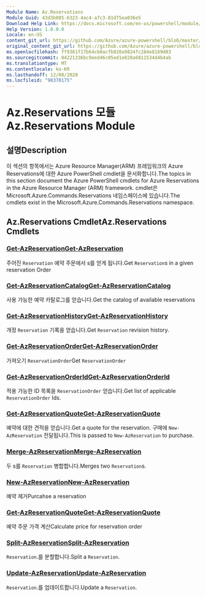 ```yaml
---
Module Name: Az.Reservations
Module Guid: 43d3b085-6323-4ac4-a7c3-81d75ea036e5
Download Help Link: https://docs.microsoft.com/en-us/powershell/module/az.reservations
Help Version: 1.0.0.0
Locale: en-US
content_git_url: https://github.com/Azure/azure-powershell/blob/master/src/Reservations/Reservations/help/Az.Reservations.md
original_content_git_url: https://github.com/Azure/azure-powershell/blob/master/src/Reservations/Reservations/help/Az.Reservations.md
ms.openlocfilehash: ff9361f17b64cb0acfb820a9824fc284e8169d03
ms.sourcegitcommit: 04221336bc9eed46c05ed1e828a6811534d4b4ab
ms.translationtype: MT
ms.contentlocale: ko-KR
ms.lasthandoff: 12/08/2020
ms.locfileid: "98370175"
---
```

# <span data-ttu-id="99d93-101">Az.Reservations 모듈</span><span class="sxs-lookup"><span data-stu-id="99d93-101">Az.Reservations Module</span></span>
## <span data-ttu-id="99d93-102">설명</span><span class="sxs-lookup"><span data-stu-id="99d93-102">Description</span></span>
<span data-ttu-id="99d93-103">이 섹션의 항목에서는 Azure Resource Manager(ARM) 프레임워크의 Azure Reservations에 대한 Azure PowerShell cmdlet을 문서화합니다.</span><span class="sxs-lookup"><span data-stu-id="99d93-103">The topics in this section document the Azure PowerShell cmdlets for Azure Reservations in the Azure Resource Manager (ARM) framework.</span></span> <span data-ttu-id="99d93-104">cmdlet은 Microsoft.Azure.Commands.Reservations 네임스페이스에 있습니다.</span><span class="sxs-lookup"><span data-stu-id="99d93-104">The cmdlets exist in the Microsoft.Azure.Commands.Reservations namespace.</span></span>

## <span data-ttu-id="99d93-105">Az.Reservations Cmdlet</span><span class="sxs-lookup"><span data-stu-id="99d93-105">Az.Reservations Cmdlets</span></span>
### [<span data-ttu-id="99d93-106">Get-AzReservation</span><span class="sxs-lookup"><span data-stu-id="99d93-106">Get-AzReservation</span></span>](Get-AzReservation.md)
<span data-ttu-id="99d93-107">주어진 `Reservation` 예약 주문에서 s를 얻게 됩니다.</span><span class="sxs-lookup"><span data-stu-id="99d93-107">Get `Reservation`s in a given reservation Order</span></span>

### [<span data-ttu-id="99d93-108">Get-AzReservationCatalog</span><span class="sxs-lookup"><span data-stu-id="99d93-108">Get-AzReservationCatalog</span></span>](Get-AzReservationCatalog.md)
<span data-ttu-id="99d93-109">사용 가능한 예약 카탈로그를 얻습니다.</span><span class="sxs-lookup"><span data-stu-id="99d93-109">Get the catalog of available reservations</span></span>

### [<span data-ttu-id="99d93-110">Get-AzReservationHistory</span><span class="sxs-lookup"><span data-stu-id="99d93-110">Get-AzReservationHistory</span></span>](Get-AzReservationHistory.md)
<span data-ttu-id="99d93-111">개정 `Reservation` 기록을 얻습니다.</span><span class="sxs-lookup"><span data-stu-id="99d93-111">Get `Reservation` revision history.</span></span>

### [<span data-ttu-id="99d93-112">Get-AzReservationOrder</span><span class="sxs-lookup"><span data-stu-id="99d93-112">Get-AzReservationOrder</span></span>](Get-AzReservationOrder.md)
<span data-ttu-id="99d93-113">가져오기 `ReservationOrder`</span><span class="sxs-lookup"><span data-stu-id="99d93-113">Get `ReservationOrder`</span></span>

### [<span data-ttu-id="99d93-114">Get-AzReservationOrderId</span><span class="sxs-lookup"><span data-stu-id="99d93-114">Get-AzReservationOrderId</span></span>](Get-AzReservationOrderId.md)
<span data-ttu-id="99d93-115">적용 가능한 ID 목록을 `ReservationOrder` 얻습니다.</span><span class="sxs-lookup"><span data-stu-id="99d93-115">Get list of applicable `ReservationOrder` Ids.</span></span>

### [<span data-ttu-id="99d93-116">Get-AzReservationQuote</span><span class="sxs-lookup"><span data-stu-id="99d93-116">Get-AzReservationQuote</span></span>](Get-AzReservationQuote.md)
<span data-ttu-id="99d93-117">예약에 대한 견적을 얻습니다.</span><span class="sxs-lookup"><span data-stu-id="99d93-117">Get a quote for the reservation.</span></span> <span data-ttu-id="99d93-118">구매에 `New-AzReservation` 전달됩니다.</span><span class="sxs-lookup"><span data-stu-id="99d93-118">This is passed to `New-AzReservation` to purchase.</span></span>

### [<span data-ttu-id="99d93-119">Merge-AzReservation</span><span class="sxs-lookup"><span data-stu-id="99d93-119">Merge-AzReservation</span></span>](Merge-AzReservation.md)
<span data-ttu-id="99d93-120">두 s를 `Reservation` 병합합니다.</span><span class="sxs-lookup"><span data-stu-id="99d93-120">Merges two `Reservation`s.</span></span>

### [<span data-ttu-id="99d93-121">New-AzReservation</span><span class="sxs-lookup"><span data-stu-id="99d93-121">New-AzReservation</span></span>](New-AzReservation.md)
<span data-ttu-id="99d93-122">예약 제거</span><span class="sxs-lookup"><span data-stu-id="99d93-122">Purcahse a reservation</span></span>

### [<span data-ttu-id="99d93-123">Get-AzReservationQuote</span><span class="sxs-lookup"><span data-stu-id="99d93-123">Get-AzReservationQuote</span></span>](Get-AzReservationQuote.md)
<span data-ttu-id="99d93-124">예약 주문 가격 계산</span><span class="sxs-lookup"><span data-stu-id="99d93-124">Calculate price for reservation order</span></span>

### [<span data-ttu-id="99d93-125">Split-AzReservation</span><span class="sxs-lookup"><span data-stu-id="99d93-125">Split-AzReservation</span></span>](Split-AzReservation.md)
<span data-ttu-id="99d93-126">`Reservation`.를 분할합니다.</span><span class="sxs-lookup"><span data-stu-id="99d93-126">Split a `Reservation`.</span></span>

### [<span data-ttu-id="99d93-127">Update-AzReservation</span><span class="sxs-lookup"><span data-stu-id="99d93-127">Update-AzReservation</span></span>](Update-AzReservation.md)
<span data-ttu-id="99d93-128">`Reservation`.를 업데이트합니다.</span><span class="sxs-lookup"><span data-stu-id="99d93-128">Update a `Reservation`.</span></span>

